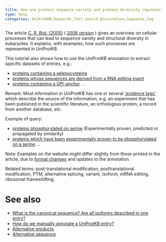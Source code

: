 ```yaml
---
title: How are protein sequence variety and protein diversity represented in UniProtKB?
type: help
categories: UniProtKB,Keywords,Text_search,Biocuration,Sequence,faq
---
```


The article [C. R. Biol. (2005)](http://dx.doi.org/10.1016/j.crvi.2005.06.001) ( [2008 version](http://education.expasy.org/CRB_2008.pdf) ) gives an overview on cellular processes that can lead to sequence variety and structural diversity in eukaryotes. It explains, with examples, how such processes are represented in UniProtKB.

This tutorial also shows how to use the UniProtKB annotation to extract specific datasets of entries, e.g.:

-   [proteins containing a selenocysteine](https://www.uniprot.org/uniprotkb/?query=keyword:712)
-   [proteins whose sequences are derived from a RNA editing event](https://www.uniprot.org/uniprotkb/?query=keyword:691)
-   [proteins containing a GPI-anchor](https://www.uniprot.org/uniprotkb/?query=keyword:336) ...

Remark: Most information in UniProtKB has one or several ['evidence tags'](https://www.uniprot.org/help/evidences) which describe the source of the information, e.g. an experiment that has been published in the scientific literature, an orthologous protein, a record from another database, etc.

Example of query:

-   [proteins phosphorylated on serine](https://www.uniprot.org/uniprotkb/?query=annotation%3A(type%3Amod_res+phosphoserine)) (Experimentally proven, predicted or propagated by similarity)
-   [proteins which have been experimentally proven to be phosphorylated on a serine](https://www.uniprot.org/uniprotkb/?query=annotation%3A(type%3Amod_res+phosphoserine+evidence%3Aexperimental)) ...

Note: Examples on the website might differ slightly from those printed in the article, due to [format changes](https://www.uniprot.org/news/) and updates to the annotation.

Related terms: post-translational modification, posttranslational modification, PTM, alternative splicing, variant, isoform, mRNA editing, ribosomal frameshifting.

# See also

-   [What is the canonical sequence? Are all isoforms described in one entry?](https://www.uniprot.org/help/canonical_and_isoforms)
-   [How do we manually annotate a UniProtKB entry?](https://www.uniprot.org/help/manual_curation)
-   [Alternative products](https://www.uniprot.org/help/alternative_products)
-   [Alternative sequence](https://www.uniprot.org/help/var_seq)
